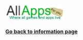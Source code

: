 <html>
<body>
<img src = Apps.png>
<H3><a href = "Index.md">Go back to information page</a></H3>
</body>
</html>
